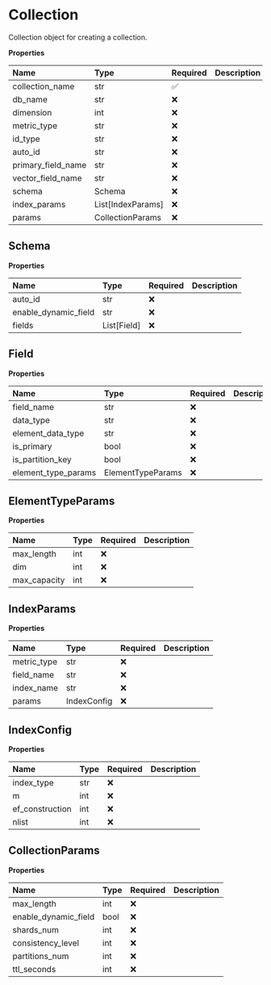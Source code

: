 # Collection

Collection object for creating a collection.

**Properties**

| Name               | Type                               | Required | Description |
| :----------------- | :--------------------------------- | :------- | :---------- |
| collection_name    | str                                | ✅       |             |
| db_name            | str                                | ❌       |             |
| dimension          | int                                | ❌       |             |
| metric_type        | str                                | ❌       |             |
| id_type            | str                                | ❌       |             |
| auto_id            | str                                | ❌       |             |
| primary_field_name | str                                | ❌       |             |
| vector_field_name  | str                                | ❌       |             |
| schema             | Schema                             | ❌       |             |
| index_params       | List[IndexParams] | ❌       |             |
| params             | CollectionParams            | ❌       |             |

## Schema

**Properties**

| Name                 | Type         | Required | Description |
| :------------------- | :----------- | :------- | :---------- |
| auto_id              | str          | ❌       |             |
| enable_dynamic_field | str          | ❌       |             |
| fields               | List[Field] | ❌       |             |

## Field

**Properties**

| Name                | Type              | Required | Description |
| :------------------ | :---------------- | :------- | :---------- |
| field_name          | str               | ❌       |             |
| data_type           | str               | ❌       |             |
| element_data_type   | str               | ❌       |             |
| is_primary          | bool              | ❌       |             |
| is_partition_key    | bool              | ❌       |             |
| element_type_params | ElementTypeParams | ❌       |             |

## ElementTypeParams

**Properties**

| Name         | Type | Required | Description |
| :----------- | :--- | :------- | :---------- |
| max_length   | int  | ❌       |             |
| dim          | int  | ❌       |             |
| max_capacity | int  | ❌       |             |

## IndexParams

**Properties**

| Name        | Type               | Required | Description |
| :---------- | :----------------- | :------- | :---------- |
| metric_type | str                | ❌       |             |
| field_name  | str                | ❌       |             |
| index_name  | str                | ❌       |             |
| params      | IndexConfig | ❌       |             |

## IndexConfig

**Properties**

| Name            | Type | Required | Description |
| :-------------- | :--- | :------- | :---------- |
| index_type      | str  | ❌       |             |
| m               | int  | ❌       |             |
| ef_construction | int  | ❌       |             |
| nlist           | int  | ❌       |             |

## CollectionParams

**Properties**

| Name                 | Type | Required | Description |
| :------------------- | :--- | :------- | :---------- |
| max_length           | int  | ❌       |             |
| enable_dynamic_field | bool | ❌       |             |
| shards_num           | int  | ❌       |             |
| consistency_level    | int  | ❌       |             |
| partitions_num       | int  | ❌       |             |
| ttl_seconds          | int  | ❌       |             |

<!-- This file was generated by liblab | https://liblab.com/ -->
